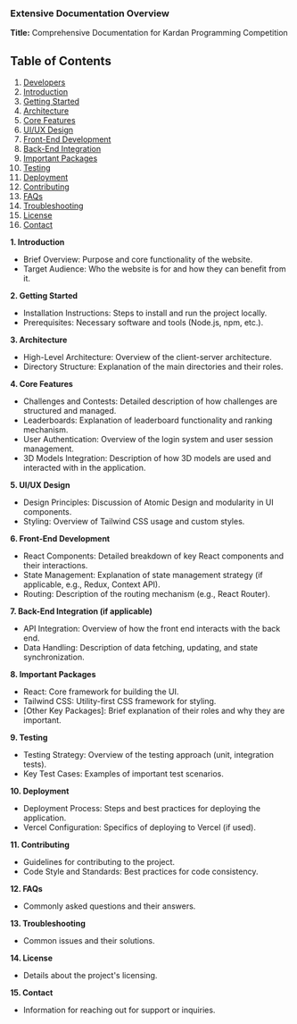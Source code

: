 ### **Extensive Documentation Overview**

**Title:** Comprehensive Documentation for Kardan Programming Competition


## Table of Contents
1. [Developers](./Documentation/Developers.md)
2. [Introduction](./Documentation/Introduction)
3. [Getting Started](./Documentation/Getting-Started.md)
4. [Architecture](./Documentation/architecture)
5. [Core Features](./Documentation/core-features)
6. [UI/UX Design](./Documentation/UI-UX-design)
7. [Front-End Development](./Documentation/front-end-development)
8. [Back-End Integration](./Documentation/back-end-integration)
9. [Important Packages](./Documentation/important-packages)
10. [Testing](./Documentation/testing)
11. [Deployment](./Documentation/deployment)
12. [Contributing](./Documentation/contributing)
13. [FAQs](./Documentation/faq)
14. [Troubleshooting](./Documentation/troubleshooting)
15. [License](./Documentation/license)
16. [Contact](./Documentation/contact)

**1. Introduction**

- Brief Overview: Purpose and core functionality of the website.
- Target Audience: Who the website is for and how they can benefit from it.

**2. Getting Started**

- Installation Instructions: Steps to install and run the project locally.
- Prerequisites: Necessary software and tools (Node.js, npm, etc.).

**3. Architecture**

- High-Level Architecture: Overview of the client-server architecture.
- Directory Structure: Explanation of the main directories and their roles.

**4. Core Features**

- Challenges and Contests: Detailed description of how challenges are structured and managed.
- Leaderboards: Explanation of leaderboard functionality and ranking mechanism.
- User Authentication: Overview of the login system and user session management.
- 3D Models Integration: Description of how 3D models are used and interacted with in the application.

**5. UI/UX Design**

- Design Principles: Discussion of Atomic Design and modularity in UI components.
- Styling: Overview of Tailwind CSS usage and custom styles.

**6. Front-End Development**

- React Components: Detailed breakdown of key React components and their interactions.
- State Management: Explanation of state management strategy (if applicable, e.g., Redux, Context API).
- Routing: Description of the routing mechanism (e.g., React Router).

**7. Back-End Integration (if applicable)**

- API Integration: Overview of how the front end interacts with the back end.
- Data Handling: Description of data fetching, updating, and state synchronization.

**8. Important Packages**

- React: Core framework for building the UI.
- Tailwind CSS: Utility-first CSS framework for styling.
- [Other Key Packages]: Brief explanation of their roles and why they are important.

**9. Testing**

- Testing Strategy: Overview of the testing approach (unit, integration tests).
- Key Test Cases: Examples of important test scenarios.

**10. Deployment**

- Deployment Process: Steps and best practices for deploying the application.
- Vercel Configuration: Specifics of deploying to Vercel (if used).

**11. Contributing**

- Guidelines for contributing to the project.
- Code Style and Standards: Best practices for code consistency.

**12. FAQs**

- Commonly asked questions and their answers.

**13. Troubleshooting**

- Common issues and their solutions.

**14. License**

- Details about the project's licensing.

**15. Contact**

- Information for reaching out for support or inquiries.


